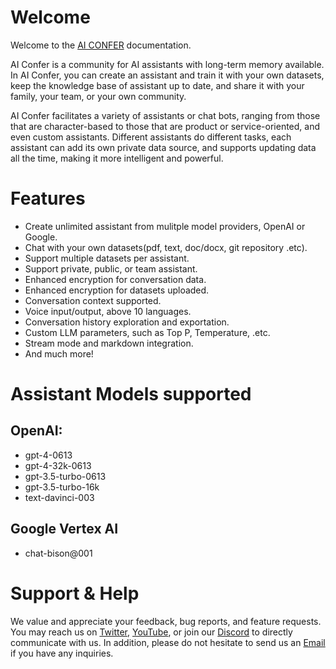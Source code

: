 # Welcome

Welcome to the [AI CONFER](https://aiconfer.com) documentation.

AI Confer is a community for AI assistants with long-term memory available. In AI Confer, you can create an assistant and train it with your own datasets, keep the knowledge base of assistant up to date, and share it with your family, your team, or your own community.

AI Confer facilitates a variety of assistants or chat bots, ranging from those that are character-based to those that are product or service-oriented, and even custom assistants. Different assistants do different tasks, each assistant can add its own private data source, and supports updating data all the time, making it more intelligent and powerful.


# Features

+ Create unlimited assistant from mulitple model providers, OpenAI or Google.
+ Chat with your own datasets(pdf, text, doc/docx, git repository .etc).
+ Support multiple datasets per assistant.
+ Support private, public, or team assistant. 
+ Enhanced encryption for conversation data.
+ Enhanced encryption for datasets uploaded.
+ Conversation context supported.
+ Voice input/output, above 10 languages.
+ Conversation history exploration and exportation.
+ Custom LLM parameters, such as Top P, Temperature, .etc.
+ Stream mode and markdown integration.
+ And much more!


# Assistant Models supported

## OpenAI:
+  gpt-4-0613
+  gpt-4-32k-0613
+  gpt-3.5-turbo-0613
+  gpt-3.5-turbo-16k
+  text-davinci-003

## Google Vertex AI
+  chat-bison@001

# Support & Help

We value and appreciate your feedback, bug reports, and feature requests. You may reach us on [Twitter](https://twitter.com/AiConfer), [YouTube](https://www.youtube.com/channel/UCbLGVbs_3V4hkZHVdfk-ZpA), or join our [Discord](https://discord.gg/4JaeYr9Vqk) to directly communicate with us. In addition, please do not hesitate to send us an [Email](mailto:support@aiconfer.com) if you have any inquiries.
